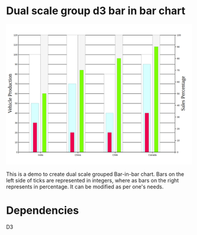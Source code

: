 # Dual scale group d3 bar in bar chart

  
![](images/bar-in-bar.png)

  This is a demo to create dual scale grouped Bar-in-bar chart.
  Bars on the left side of ticks are represented in integers, where as bars on the right represents in percentage.
  It can be modified as per one's needs.
  
# Dependencies

  D3
